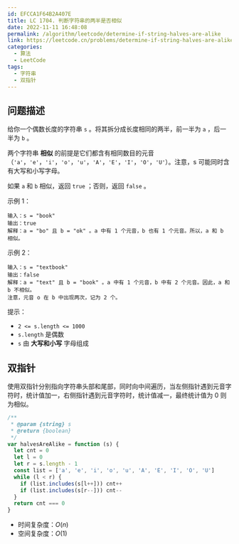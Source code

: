 ```yaml
---
id: EFCCA1F64B2A407E
title: LC 1704. 判断字符串的两半是否相似
date: 2022-11-11 16:48:08
permalink: /algorithm/leetcode/determine-if-string-halves-are-alike
link: https://leetcode.cn/problems/determine-if-string-halves-are-alike
categories:
  - 算法
  - LeetCode
tags:
  - 字符串
  - 双指针
---
```


<Level :type='1'/>

## 问题描述

给你一个偶数长度的字符串 `s` 。将其拆分成长度相同的两半，前一半为 `a` ，后一半为 `b` 。

两个字符串 **相似** 的前提是它们都含有相同数目的元音（`'a'`，`'e'`，`'i'`，`'o'`，`'u'`，`'A'`，`'E'`，`'I'`，`'O'`，`'U'`）。注意，s 可能同时含有大写和小写字母。

如果 `a` 和 `b` 相似，返回 `true` ；否则，返回 `false` 。

示例 1：

```text
输入：s = "book"
输出：true
解释：a = "bo" 且 b = "ok" 。a 中有 1 个元音，b 也有 1 个元音。所以，a 和 b 相似。
```

示例 2：

```text
输入：s = "textbook"
输出：false
解释：a = "text" 且 b = "book" 。a 中有 1 个元音，b 中有 2 个元音。因此，a 和 b 不相似。
注意，元音 o 在 b 中出现两次，记为 2 个。
```

提示：

- `2 <= s.length <= 1000`
- `s.length` 是偶数
- `s` 由 **大写和小写** 字母组成

## 双指针

使用双指针分别指向字符串头部和尾部，同时向中间遍历，当左侧指针遇到元音字符时，统计值加一，右侧指针遇到元音字符时，统计值减一，最终统计值为 $0$ 则为相似。

```javascript
/**
 * @param {string} s
 * @return {boolean}
 */
var halvesAreAlike = function (s) {
  let cnt = 0
  let l = 0
  let r = s.length - 1
  const list = ['a', 'e', 'i', 'o', 'u', 'A', 'E', 'I', 'O', 'U']
  while (l < r) {
    if (list.includes(s[l++])) cnt++
    if (list.includes(s[r--])) cnt--
  }
  return cnt === 0
}
```

- 时间复杂度：$O(n)$
- 空间复杂度：$O(1)$
